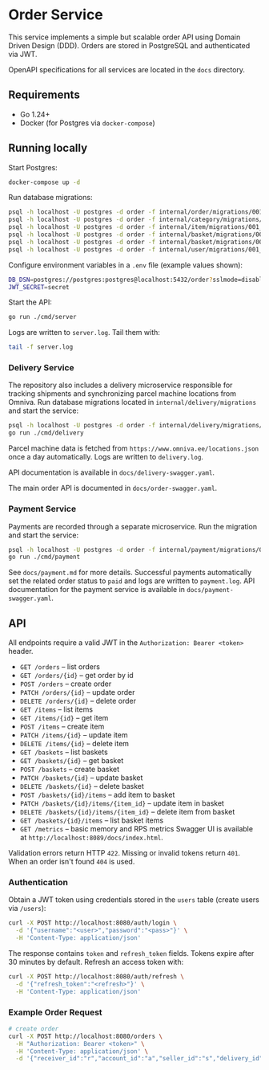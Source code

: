 # Order Service

This service implements a simple but scalable order API using Domain Driven Design (DDD). Orders are stored in PostgreSQL and authenticated via JWT.

OpenAPI specifications for all services are located in the `docs` directory.

## Requirements

- Go 1.24+
- Docker (for Postgres via `docker-compose`)

## Running locally

Start Postgres:

```bash
docker-compose up -d
```

Run database migrations:

```bash
psql -h localhost -U postgres -d order -f internal/order/migrations/001_create_orders.sql
psql -h localhost -U postgres -d order -f internal/category/migrations/001_create_categories.sql
psql -h localhost -U postgres -d order -f internal/item/migrations/001_create_items.sql
psql -h localhost -U postgres -d order -f internal/basket/migrations/001_create_baskets.sql
psql -h localhost -U postgres -d order -f internal/basket/migrations/002_create_basket_items.sql
psql -h localhost -U postgres -d order -f internal/user/migrations/001_create_users.sql
```

Configure environment variables in a `.env` file (example values shown):

```bash
DB_DSN=postgres://postgres:postgres@localhost:5432/order?sslmode=disable
JWT_SECRET=secret
```

Start the API:

```bash
go run ./cmd/server
```

Logs are written to `server.log`. Tail them with:

```bash
tail -f server.log
```

### Delivery Service

The repository also includes a delivery microservice responsible for tracking
shipments and synchronizing parcel machine locations from Omniva. Run database
migrations located in `internal/delivery/migrations` and start the service:

```bash
psql -h localhost -U postgres -d order -f internal/delivery/migrations/001_create_deliveries.sql
go run ./cmd/delivery
```

Parcel machine data is fetched from `https://www.omniva.ee/locations.json` once a
day automatically. Logs are written to `delivery.log`.

API documentation is available in `docs/delivery-swagger.yaml`.

The main order API is documented in `docs/order-swagger.yaml`.

### Payment Service

Payments are recorded through a separate microservice. Run the migration and start the service:

```bash
psql -h localhost -U postgres -d order -f internal/payment/migrations/001_create_payments.sql
go run ./cmd/payment
```

See `docs/payment.md` for more details. Successful payments automatically set the related order status to `paid` and logs are written to `payment.log`.
API documentation for the payment service is available in `docs/payment-swagger.yaml`.

## API

All endpoints require a valid JWT in the `Authorization: Bearer <token>` header.

- `GET /orders` – list orders
- `GET /orders/{id}` – get order by id
- `POST /orders` – create order
- `PATCH /orders/{id}` – update order
- `DELETE /orders/{id}` – delete order
- `GET /items` – list items
- `GET /items/{id}` – get item
- `POST /items` – create item
- `PATCH /items/{id}` – update item
- `DELETE /items/{id}` – delete item
- `GET /baskets` – list baskets
- `GET /baskets/{id}` – get basket
- `POST /baskets` – create basket
- `PATCH /baskets/{id}` – update basket
- `DELETE /baskets/{id}` – delete basket
- `POST /baskets/{id}/items` – add item to basket
- `PATCH /baskets/{id}/items/{item_id}` – update item in basket
- `DELETE /baskets/{id}/items/{item_id}` – delete item from basket
- `GET /baskets/{id}/items` – list basket items
- `GET /metrics` – basic memory and RPS metrics
Swagger UI is available at `http://localhost:8089/docs/index.html`.

Validation errors return HTTP `422`. Missing or invalid tokens return `401`. When an order isn't found `404` is used.

### Authentication

Obtain a JWT token using credentials stored in the `users` table (create users via `/users`):

```bash
curl -X POST http://localhost:8080/auth/login \
  -d '{"username":"<user>","password":"<pass>"}' \
  -H 'Content-Type: application/json'
```

The response contains `token` and `refresh_token` fields. Tokens expire after 30 minutes by default. Refresh an access token with:

```bash
curl -X POST http://localhost:8080/auth/refresh \
  -d '{"refresh_token":"<refresh>"}' \
  -H 'Content-Type: application/json'
```

### Example Order Request

```bash
# create order
curl -X POST http://localhost:8080/orders \
  -H "Authorization: Bearer <token>" \
  -H 'Content-Type: application/json' \
  -d '{"receiver_id":"r","account_id":"a","seller_id":"s","delivery_id":"d","basket_id":"b"}'
```
